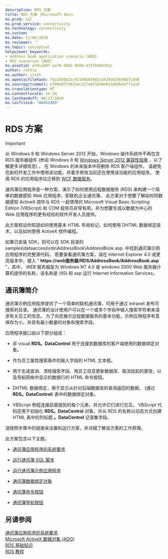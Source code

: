 ```yaml
---
description: RDS 方案
title: RDS 方案 |Microsoft Docs
ms.prod: sql
ms.prod_service: connectivity
ms.technology: connectivity
ms.custom: ''
ms.date: 11/09/2018
ms.reviewer: ''
ms.topic: conceptual
helpviewer_keywords:
- address book application scenario [ADO]
- RDS scenarios [ADO]
ms.assetid: a7dcad87-aaf0-4b02-9660-472f8469761c
author: rothja
ms.author: jroth
ms.openlocfilehash: f5a1058b23c92160b039d2cb439d429b46bfcb98
ms.sourcegitcommit: e700497f962e4c2274df16d9e651059b42ff1a10
ms.translationtype: MT
ms.contentlocale: zh-CN
ms.lasthandoff: 08/17/2020
ms.locfileid: "88452089"
---
```

# <a name="rds-scenario"></a>RDS 方案
> [!IMPORTANT]
>  从 Windows 8 和 Windows Server 2012 开始，Windows 操作系统中不再包含 RDS 服务器组件 (参阅 Windows 8 和 [Windows Server 2012 兼容性指南](https://www.microsoft.com/download/details.aspx?id=27416) ，以了解更多详细信息) 。 在 Windows 的未来版本中将删除 RDS 客户端组件。 请避免在新的开发工作中使用该功能，并着手修改当前还在使用该功能的应用程序。 使用 RDS 的应用程序应迁移到 [WCF 数据服务](https://go.microsoft.com/fwlink/?LinkId=199565)。  
  
 通讯簿应用程序是一种方案，演示了如何使用远程数据服务 (RDS) 来构建一个简单的数据感知 Web 应用程序，即联机企业通讯簿。 此方案对于想要了解如何将数据感知 ActiveX 控件与 RDS 一起使用的 Microsoft Visual Basic Scripting Edition (VBScript) 和 COM 程序员非常有用，并为想要生成以数据为中心的 Web 应用程序的更有经验的软件开发人员提供。  
  
 此方案假设你知道如何使用基本 HTML 布局标记，如何使用 DHTML 数据绑定技术，以及如何使用 ActiveX 控件编程。  
  
 如果已安装 SDK，则可以在 SDK 目录的 samples\dataaccess\rds\AddressBook\AddressBook.asp. 中找到通讯簿示例应用程序的完整源代码。 若要查看通讯簿方案，请在 Internet Explorer 4.0 或更高版本中，键入 " **https://*web*服务器/RDS/AddressBook/AddressBook.asp** "，其中， *WEB* 服务器是为 Windows NT 4.0 或 windows 2000 Web 服务器计算机提供的名称，该名称是 (IIS) 和 asp 运行 Internet Information Services。  
  
## <a name="introduction-to-address-book"></a>通讯簿简介  
 通讯簿示例应用程序提供了一个简单的联机通讯簿，可用于通过 intranet 发布可搜索的目录。 通讯簿的设计使用户可以在一个或多个字段中输入搜索字符串来请求有关员工的信息。 为了向您展示远程数据服务的基本功能，示例应用程序有意保存为小，并具有最小数量的对象和搜索字段。  
  
 应用程序接口由以下部分组成：  
  
-   非 visual **RDS。DataControl** 用于连接到数据库的客户端使用的数据绑定对象。  
  
-   作为员工属性搜索条件的输入字段的 HTML 文本框。  
  
-   用于生成查询、清除搜索字段、用员工信息更新数据库、取消挂起的更改，以及导航网格中显示的数据行的 HTML 命令按钮。  
  
-   DHTML 数据绑定，用于显示从针对后端数据库的查询返回的数据， (通过 **RDS。DataControl**) 表中的数据绑定对象。  
  
-   VBScript 例程连接前面提到的每个元素，并允许它们进行交互。 VBScript 代码还用于初始化 **RDS。DataControl** 对象，并从 RDS 的名称以动态方式创建 HTML 表中的列标题 **。DataControl** 记录集字段。  
  
 请按照步骤中的链接来设置和运行方案，并详细了解该方案的工作原理。  
  
 此方案包含以下主题。  
  
-   [通讯簿应用程序的系统要求](../../../ado/guide/remote-data-service/system-requirements-for-the-address-book-application.md)  
  
-   [运行通讯簿 SQL 脚本](../../../ado/guide/remote-data-service/running-the-address-book-sql-script.md)  
  
-   [运行通讯簿示例应用程序](../../../ado/guide/remote-data-service/running-the-address-book-sample-application.md)  
  
-   [通讯簿数据绑定对象](../../../ado/guide/remote-data-service/address-book-data-binding-object.md)  
  
-   [通讯簿命令按钮](../../../ado/guide/remote-data-service/address-book-command-buttons.md)  
  
-   [通讯簿导航按钮](../../../ado/guide/remote-data-service/address-book-navigation-buttons.md)  
  
## <a name="see-also"></a>另请参阅  
 [通讯簿应用程序的系统要求](../../../ado/guide/remote-data-service/system-requirements-for-the-address-book-application.md)   
 [Microsoft ActiveX 数据对象 (ADO) ](../../../ado/microsoft-activex-data-objects-ado.md)   
 [RDS 基础知识](../../../ado/guide/remote-data-service/rds-fundamentals.md)   
 [RDS 教程](../../../ado/guide/remote-data-service/rds-tutorial.md)


